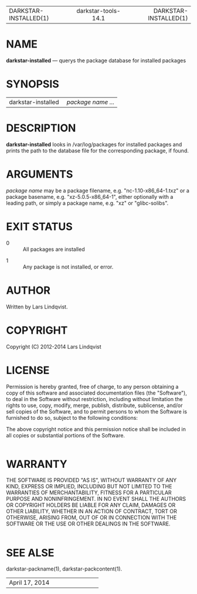 <!DOCTYPE HTML PUBLIC "-//W3C//DTD HTML 4.01//EN" "http://www.w3.org/TR/html4/strict.dtd">
<html>
<head>
<meta http-equiv="Content-Type" content="text/html; charset=utf-8">
<meta name="resource-type" content="document">
<title>
DARKSTAR-INSTALLED(1)</title>
</head>
<body>
<div class="mandoc">
<table summary="Document Header" class="head" width="100%">
<col width="30%">
<col width="30%">
<col width="30%">
<tbody>
<tr>
<td class="head-ltitle">
DARKSTAR-INSTALLED(1)</td>
<td class="head-vol" align="center">
darkstar-tools-14.1</td>
<td class="head-rtitle" align="right">
DARKSTAR-INSTALLED(1)</td>
</tr>
</tbody>
</table>
<div class="section">
<h1 id="x4e414d45">NAME</h1> <b class="name">darkstar-installed</b> &#8212; <span class="desc">querys the package database for installed packages</span></div>
<div class="section">
<h1 id="x53594e4f50534953">SYNOPSIS</h1><table class="synopsis">
<col style="width: 18.00ex;">
<col>
<tbody>
<tr>
<td>
darkstar-installed</td>
<td>
<i class="arg">package name ...</i></td>
</tr>
</tbody>
</table>
</div>
<div class="section">
<h1 id="x4445534352495054494f4e">DESCRIPTION</h1> <b class="name">darkstar-installed</b> looks in /var/log/packages for installed packages and prints the path to the database file for the corresponding package, if found.</div>
<div class="section">
<h1 id="x415247554d454e5453">ARGUMENTS</h1> <i class="arg">package name</i> may be a package filename, e.g. &quot;nc-1.10-x86_64-1.txz&quot; or a package basename, e.g. &quot;xz-5.0.5-x86_64-1&quot;, either optionally with a leading path, or simply a package name, e.g. &quot;xz&quot; or &quot;glibc-solibs&quot;.</div>
<div class="section">
<h1 id="x4558495420535441545553">EXIT STATUS</h1><dl style="margin-top: 0.00em;margin-bottom: 0.00em;" class="list list-tag">
<dt class="list-tag" style="margin-top: 1.00em;">
0</dt>
<dd class="list-tag" style="margin-left: 6.00ex;">
All packages are installed</dd>
<dt class="list-tag" style="margin-top: 1.00em;">
1</dt>
<dd class="list-tag" style="margin-left: 6.00ex;">
Any package is not installed, or error.</dd>
</dl>
</div>
<div class="section">
<h1 id="x415554484f52">AUTHOR</h1> Written by Lars Lindqvist.</div>
<div class="section">
<h1 id="x434f50595249474854">COPYRIGHT</h1> Copyright (C) 2012-2014 Lars Lindqvist</div>
<div class="section">
<h1 id="x4c4943454e5345">LICENSE</h1> Permission is hereby granted, free of charge, to any person obtaining a copy of this software and associated documentation files (the &quot;Software&quot;), to deal in the Software without restriction, including without limitation the rights to use, copy, modify, merge, publish, distribute, sublicense, and/or sell copies of the Software, and to permit persons to whom the Software is furnished to do so, subject to the following conditions:<div style="height: 1.00em;">
&#160;</div>
The above copyright notice and this permission notice shall be included in all copies or substantial portions of the Software.<div style="height: 1.00em;">
&#160;</div>
</div>
<div class="section">
<h1 id="x57415252414e5459">WARRANTY</h1> THE SOFTWARE IS PROVIDED &quot;AS IS&quot;, WITHOUT WARRANTY OF ANY KIND, EXPRESS OR IMPLIED, INCLUDING BUT NOT LIMITED TO THE WARRANTIES OF MERCHANTABILITY, FITNESS FOR A PARTICULAR PURPOSE AND NONINFRINGEMENT. IN NO EVENT SHALL THE AUTHORS OR COPYRIGHT HOLDERS BE LIABLE FOR ANY CLAIM, DAMAGES OR OTHER LIABILITY, WHETHER IN AN ACTION OF CONTRACT, TORT OR OTHERWISE, ARISING FROM, OUT OF OR IN CONNECTION WITH THE SOFTWARE OR THE USE OR OTHER DEALINGS IN THE SOFTWARE.<div style="height: 1.00em;">
&#160;</div>
</div>
<div class="section">
<h1 id="x53454520414c5345">SEE ALSE</h1> <a class="link-man">darkstar-packname(1)</a>, <a class="link-man">darkstar-packcontent(1)</a>.</div>
<table summary="Document Footer" class="foot" width="100%">
<col width="50%">
<col width="50%">
<tbody>
<tr>
<td class="foot-date">
April 17, 2014</td>
<td class="foot-os" align="right">
</td>
</tr>
</tbody>
</table>
</div>
</body>
</html>


